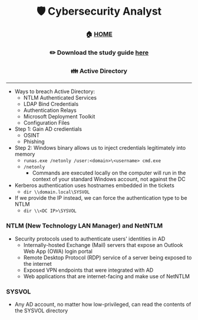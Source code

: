 <div align='center'>

# 🛡️ Cybersecurity Analyst

### 🏠 [HOME](README.md)
### ✏️ Download the study guide [here](https://comptiacdn.azureedge.net/webcontent/docs/default-source/exam-objectives/comptia-cysa-cs0-002-exam-objectives-(6-0).pdf?sfvrsn=86668f47_2)


### 👪 Active Directory

</div>

- - -
+ Ways to breach Active Directory:
   + NTLM Authenticated Services 
   + LDAP Bind Credentials
   + Authentication Relays
   + Microsoft Deployment Toolkit
   + Configuration Files
+ Step 1: Gain AD credientials
   + OSINT
   + Phishing
+ Step 2: Windows binary allows us to inject credentials legitimately into memory
   + `runas.exe /netonly /user:<domain>\<username> cmd.exe`
   + `/netonly`
      + Commands are executed locally on the computer will run in the context of your standard Windows account, not against the DC
+ Kerberos authentication uses hostnames embedded in the tickets
   + `dir \\domain.local\SYSVOL`
+ If we provide the IP instead, we can force the authentication type to be NTLM
   + `dir \\<DC IP>\SYSVOL`

### NTLM (New Technology LAN Manager) and NetNTLM
+ Security protocols used to authenticate users' identities in AD
  + Internally-hosted Exchange (Mail) servers that expose an Outlook Web App (OWA) login portal
  + Remote Desktop Protocol (RDP) service of a server being exposed to the internet
  + Exposed VPN endpoints that were integrated with AD
  + Web applications that are internet-facing and make use of NetNTLM

###  SYSVOL
+ Any AD account, no matter how low-privileged, can read the contents of the SYSVOL directory
